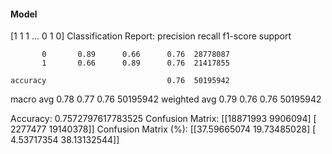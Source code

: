 #### Model
[1 1 1 ... 0 1 0]
Classification Report:
              precision    recall  f1-score   support

           0       0.89      0.66      0.76  28778087
           1       0.66      0.89      0.76  21417855

    accuracy                           0.76  50195942
   macro avg       0.78      0.77      0.76  50195942
weighted avg       0.79      0.76      0.76  50195942

Accuracy: 0.7572797617783525
Confusion Matrix:
[[18871993  9906094]
 [ 2277477 19140378]]
Confusion Matrix (%):
[[37.59665074 19.73485028]
 [ 4.53717354 38.13132544]]
